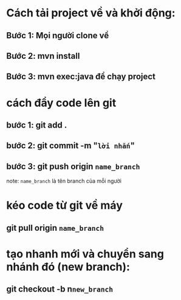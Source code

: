 # Cách tải project về và khởi động:

## Bước 1: Mọi người clone về 
## Bước 2: mvn install
## Bước 3: mvn exec:java để chạy project

# cách đẩy code lên git

## bước 1: git add .
## bước 2: git commit -m "`lời nhắn`"
## bước 3: git push origin `name_branch`

note: `name_branch` là tên branch của mỗi người

# kéo code từ git về máy
## git pull origin `name_branch`



# tạo nhanh mới và chuyển sang nhánh đó (new branch):

## git checkout -b n`new_branch`
